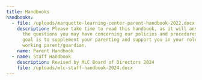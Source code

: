 ```yaml
---
title: Handbooks
handbooks:
  - file: /uploads/marquette-learning-center-parent-handbook-2022.docx
    description: Please take time to read this handbook, as it will answer many of
      the questions you may have concerning our policies and procedures. Our
      goal is to supplement your parenting and support you in your role as a
      working parent/guardian.
    name: Parent Handbook
  - name: Staff Handbook
    description: Revised by MLC Board of Directors 2024
    file: /uploads/mlc-staff-handbook-2024.docx
---
```

